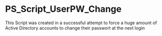 # PS_Script_UserPW_Change
This Script was created in a successful attempt to force a huge amount of Active Directory accounts to change their passwort at the next login  
